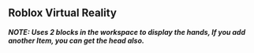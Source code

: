 ## Roblox Virtual Reality

***NOTE: Uses 2 blocks in the workspace to display the hands, If you add another Item, you can get the head also.***
